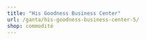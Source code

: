 ```yaml
---
title: "His Goodness Business Center"
url: /ganta/his-goodness-business-center-5/
shop: commodité
---
```

